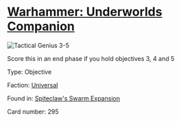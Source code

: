 # [Warhammer: Underworlds Companion](https://guidokessels.github.io/wh-underworlds)

  

![Tactical Genius 3-5](https://warhammerunderworlds.com/wp-content/uploads/sites/6/2018/02/295_ENG.png)

Score this in an end phase if you hold objectives 3, 4 and 5

Type: Objective

Faction: [Universal](https://guidokessels.github.io/wh-underworlds/factions/universal.md)

Found in: [Spiteclaw's Swarm Expansion](https://guidokessels.github.io/wh-underworlds/locations/spiteclaws-swarm-expansion.md)

Card number: 295
